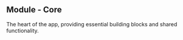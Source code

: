 ## Module - Core

The heart of the app, providing essential building blocks and shared functionality.
